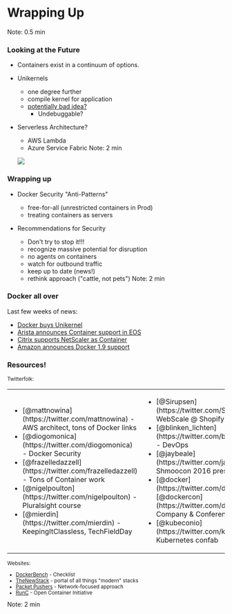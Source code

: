 # Wrapping Up
Note: 0.5 min



### Looking at the Future

* Containers exist in a continuum of options.

* Unikernels
  + one degree further
  + compile kernel for application
  + [potentially bad idea?](https://www.joyent.com/blog/unikernels-are-unfit-for-production)
    + Undebuggable?

* Serverless Architecture?
  + AWS Lambda
  + Azure Service Fabric
Note: 2 min


  ![](http://fsmontenegro.github.io/dockersec/images/unikernels.png)



### Wrapping up

* Docker Security "Anti-Patterns" <!-- .element: class="fragment" data-fragment-index="1" -->
  + free-for-all (unrestricted containers in Prod) <!-- .element: class="fragment" data-fragment-index="1" -->
  + treating containers as servers <!-- .element: class="fragment" data-fragment-index="1" -->

* Recommendations for Security <!-- .element: class="fragment" data-fragment-index="2" -->
  + Don't try to stop it!!! <!-- .element: class="fragment" data-fragment-index="2" style="font-weight: bold"-->
  + recognize massive potential for disruption <!-- .element: class="fragment" data-fragment-index="2" -->
  + no agents on containers <!-- .element: class="fragment" data-fragment-index="3" -->
  + watch for outbound traffic <!-- .element: class="fragment" data-fragment-index="3" -->
  + keep up to date (news!) <!-- .element: class="fragment" data-fragment-index="3" -->
  + rethink approach ("cattle, not pets") <!-- .element: class="fragment" data-fragment-index="3" -->
Note: 2 min


### Docker all over
Last few weeks of news:

* [Docker buys Unikernel](http://techcrunch.com/2016/01/21/docker-acquires-unikernel-systems-as-it-looks-beyond-containers/)
* [Arista announces Container support in EOS](https://www.sdxcentral.com/articles/news/arista-outfits-eos-for-containers-hybrid-clouds/2016/01/)
* [Citrix supports NetScaler as Container](https://www.citrix.com/blogs/2015/12/15/early-christmas-present-a-big-surprise-in-a-small-container/)
* [Amazon announces Docker 1.9 support](https://aws.amazon.com/about-aws/whats-new/2016/01/amazon-ec2-container-service-supports-docker-1-9/)



### Resources!

<small>
Twitterfolk:

<table>
<tr>
<td>
<ul>
<li>[@mattnowina](https://twitter.com/mattnowina) - AWS architect, tons of Docker links
<li>[@diogomonica](https://twitter.com/diogomonica) - Docker Security
<li>[@frazelledazzell](https://twitter.com/frazelledazzell) - Tons of Container work
<li>[@nigelpoulton](https://twitter.com/nigelpoulton) - Pluralsight course
<li>[@mierdin](https://twitter.com/mierdin) - KeepingItClassless, TechFieldDay
</ul>
</td>
<td>
<ul>
<li>[@Sirupsen](https://twitter.com/Sirupsen) - WebScale @ Shopify
<li>[@blinken_lichten](https://twitter.com/blinken_lichten) - DevOps
<li>[@jaybeale](https://twitter.com/jaybeale) - Shmoocon 2016 preso
<li>[@docker](https://twitter.com/docker) and [@dockercon](https://twitter.com/dockercon) - Company & Conference
<li>[@kubeconio](https://twitter.com/kubeconio) - Kubernetes confab
</ul>
</td>
</tr>
</table>

Websites:
  * [DockerBench](https://github.com/docker/docker-bench-security) - Checklist
  * [TheNewStack](http://thenewstack.io/) - portal of all things "modern" stacks
  * [Packet Pushers](http://packetpushers.net/datanauts-podcast/) - Network-focused approach
  * [RunC](https://runc.io/) - Open Container Initiative

</small>
Note: 2 min
